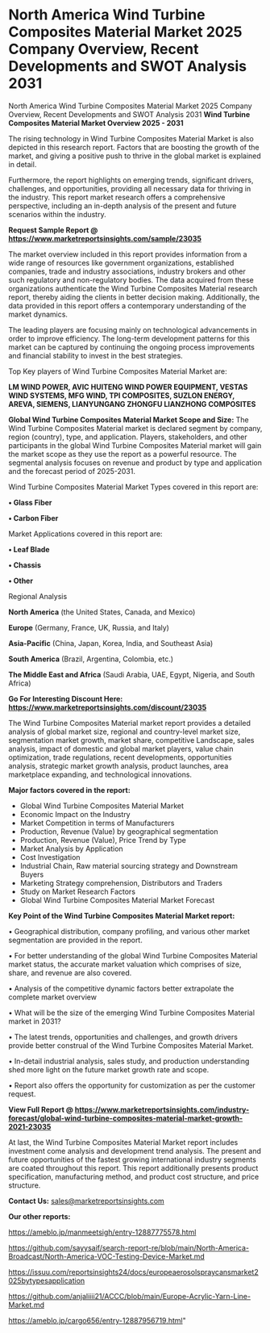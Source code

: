 # North America Wind Turbine Composites Material Market 2025 Company Overview, Recent Developments and SWOT Analysis 2031
North America Wind Turbine Composites Material Market 2025 Company Overview, Recent Developments and SWOT Analysis 2031
<Strong> Wind Turbine Composites Material Market Overview 2025 - 2031</strong>

The rising technology in Wind Turbine Composites Material Market is also depicted in this research report. Factors that are boosting the growth of the market, and giving a positive push to thrive in the global market is explained in detail.

Furthermore, the report highlights on emerging trends, significant drivers, challenges, and opportunities, providing all necessary data for thriving in the industry. This report market research offers a comprehensive perspective, including an in-depth analysis of the present and future scenarios within the industry.

<strong>Request Sample Report @ <a href=https://www.marketreportsinsights.com/sample/23035>https://www.marketreportsinsights.com/sample/23035</a></strong>

The market overview included in this report provides information from a wide range of resources like government organizations, established companies, trade and industry associations, industry brokers and other such regulatory and non-regulatory bodies. The data acquired from these organizations authenticate the Wind Turbine Composites Material research report, thereby aiding the clients in better decision making. Additionally, the data provided in this report offers a contemporary understanding of the market dynamics.

The leading players are focusing mainly on technological advancements in order to improve efficiency. The long-term development patterns for this market can be captured by continuing the ongoing process improvements and financial stability to invest in the best strategies.

Top Key players of Wind Turbine Composites Material Market are:

<strong>LM WIND POWER, AVIC HUITENG WIND POWER EQUIPMENT, VESTAS WIND SYSTEMS, MFG WIND, TPI COMPOSITES, SUZLON ENERGY, AREVA, SIEMENS, LIANYUNGANG ZHONGFU LIANZHONG COMPOSITES</strong>

<strong><b>Global Wind Turbine Composites Material Market Scope and Size:</b></strong>
The Wind Turbine Composites Material market is declared segment by company, region (country), type, and application. Players, stakeholders, and other participants in the global Wind Turbine Composites Material market will gain the market scope as they use the report as a powerful resource. The segmental analysis focuses on revenue and product by type and application and the forecast period of 2025-2031.

Wind Turbine Composites Material Market Types covered in this report are:

<strong>• Glass Fiber

• Carbon Fiber</strong>

Market Applications covered in this report are:

<strong>• Leaf Blade

• Chassis

• Other</strong> 

Regional Analysis

<strong>North America</strong> (the United States, Canada, and Mexico)

<strong>Europe</strong> (Germany, France, UK, Russia, and Italy)

<strong>Asia-Pacific</strong> (China, Japan, Korea, India, and Southeast Asia)

<strong>South America</strong> (Brazil, Argentina, Colombia, etc.)

<strong>The Middle East and Africa</strong> (Saudi Arabia, UAE, Egypt, Nigeria, and South Africa)

<strong>Go For Interesting Discount Here: <a href=https://www.marketreportsinsights.com/discount/23035>https://www.marketreportsinsights.com/discount/23035</a></strong>

The Wind Turbine Composites Material market report provides a detailed analysis of global market size, regional and country-level market size, segmentation market growth, market share, competitive Landscape, sales analysis, impact of domestic and global market players, value chain optimization, trade regulations, recent developments, opportunities analysis, strategic market growth analysis, product launches, area marketplace expanding, and technological innovations.

<strong><b>Major factors covered in the report:</b></strong>
<ul>
  <li>Global Wind Turbine Composites Material Market </li>
  <li>Economic Impact on the Industry</li>
  <li>Market Competition in terms of Manufacturers</li>
  <li>Production, Revenue (Value) by geographical segmentation</li>
  <li>Production, Revenue (Value), Price Trend by Type</li>
  <li>Market Analysis by Application</li>
  <li>Cost Investigation</li>
  <li>Industrial Chain, Raw material sourcing strategy and Downstream Buyers</li>
  <li>Marketing Strategy comprehension, Distributors and Traders</li>
  <li>Study on Market Research Factors</li>
  <li>Global Wind Turbine Composites Material Market Forecast</li>
</ul>

<strong><b>Key Point of the Wind Turbine Composites Material Market report:</b></strong>

• Geographical distribution, company profiling, and various other market segmentation are provided in the report.

• For better understanding of the global Wind Turbine Composites Material market status, the accurate market valuation which comprises of size, share, and revenue are also covered.

• Analysis of the competitive dynamic factors better extrapolate the complete market overview

• What will be the size of the emerging Wind Turbine Composites Material market in 2031?

• The latest trends, opportunities and challenges, and growth drivers provide better construal of the Wind Turbine Composites Material Market.

• In-detail industrial analysis, sales study, and production understanding shed more light on the future market growth rate and scope.

• Report also offers the opportunity for customization as per the customer request.

<strong><b>View Full Report @ <a href=https://www.marketreportsinsights.com/industry-forecast/global-wind-turbine-composites-material-market-growth-2021-23035>https://www.marketreportsinsights.com/industry-forecast/global-wind-turbine-composites-material-market-growth-2021-23035</a></b></strong>


At last, the Wind Turbine Composites Material Market report includes investment come analysis and development trend analysis. The present and future opportunities of the fastest growing international industry segments are coated throughout this report. This report additionally presents product specification, manufacturing method, and product cost structure, and price structure.

<strong>Contact Us:</strong>
sales@marketreportsinsights.com

<strong>Our other reports:</strong>

<a href=https://ameblo.jp/manmeetsigh/entry-12887775578.html>https://ameblo.jp/manmeetsigh/entry-12887775578.html</a>

<a href=https://github.com/sayysaif/search-report-re/blob/main/North-America-Broadcast/North-America-VOC-Testing-Device-Market.md>https://github.com/sayysaif/search-report-re/blob/main/North-America-Broadcast/North-America-VOC-Testing-Device-Market.md</a>

<a href=https://issuu.com/reportsinsights24/docs/europeaerosolspraycansmarket2025bytypesapplication>https://issuu.com/reportsinsights24/docs/europeaerosolspraycansmarket2025bytypesapplication</a>

<a href=https://github.com/anjaliiii21/ACCC/blob/main/Europe-Acrylic-Yarn-Line-Market.md>https://github.com/anjaliiii21/ACCC/blob/main/Europe-Acrylic-Yarn-Line-Market.md</a>

<a href=https://ameblo.jp/cargo656/entry-12887956719.html>https://ameblo.jp/cargo656/entry-12887956719.html</a>"
